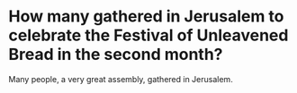 # How many gathered in Jerusalem to celebrate the Festival of Unleavened Bread in the second month?

Many people, a very great assembly, gathered in Jerusalem. 